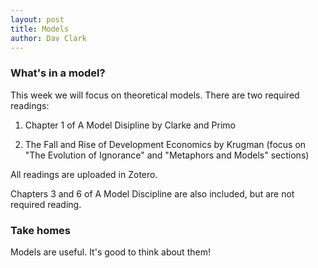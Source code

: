 ```yaml
---
layout: post
title: Models
author: Dav Clark
---
```

### What's in a model?

This week we will focus on theoretical models. There are two required readings:

1. Chapter 1 of A Model Disipline by Clarke and Primo

2. The Fall and Rise of Development Economics by Krugman (focus on  "The Evolution of Ignorance" and "Metaphors and Models" sections)

All readings are uploaded in Zotero.

Chapters 3 and 6 of A Model Discipline are also included, but are not required reading.

### Take homes

Models are useful. It's good to think about them!
